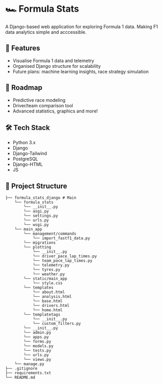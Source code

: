 # 🏎️ Formula Stats

A Django-based web application for exploring Formula 1 data. Making F1 data analytics simple and acccessible.

## 🚀 Features

- Visualise Formula 1 data and telemetry
- Organised Django structure for scalability
- Future plans: machine learning insights, race strategy simulation

## 🔮 Roadmap
- Predictive race modeling
- Driver/team comparison tool
- Advanced statistics, graphics and more!

## 🛠 Tech Stack

- Python 3.x
- Django
- Django-Tailwind
- PostgreSQL
- Django-HTML
- JS

## 🧱 Project Structure
```
├── formula_stats_django # Main
    └── formula_stats
        └── __init__.py
        └── asgi.py
        └── settings.py
        └── urls.py
        └── wsgi.py
    └── main_app
        └── management/commands
            └── import_fastf1_data.py
        └── migrations
        └── plotting
            └── __init__.py
            └── driver_pace_lap_times.py
            └── team_pace_lap_times.py
            └── telemetry.py
            └── tyres.py
            └── weather.py
        └── static/main_app
            └── style.css
        └── templates
            └── about.html
            └── analysis.html
            └── base.html
            └── drivers.html
            └── home.html
        └── templatetags
            └── __init__.py
            └── custom_filters.py
        └── __init__.py
        └── admin.py
        └── apps.py
        └── forms.py
        └── models.py
        └── tests.py
        └── urls.py
        └── views.py
    └── manage.py
├── .gitignore
├── requirements.txt
└── README.md
```
